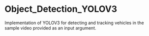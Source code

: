 # Object_Detection_YOLOV3
Implementation of YOLOV3 for detecting and tracking vehicles in the sample video provided as an input argument.
